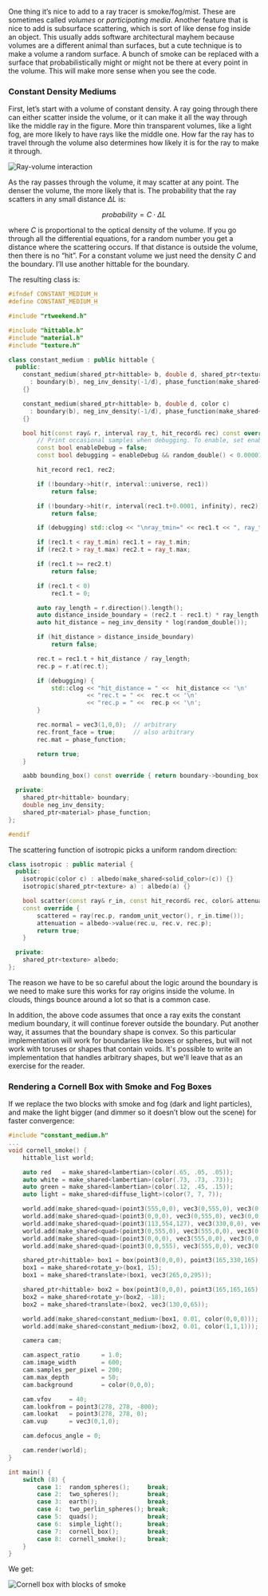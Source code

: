 One thing it’s nice to add to a ray tracer is smoke/fog/mist. These are sometimes called _volumes_
or _participating media_. Another feature that is nice to add is subsurface scattering, which is
sort of like dense fog inside an object. This usually adds software architectural mayhem because
volumes are a different animal than surfaces, but a cute technique is to make a volume a random
surface. A bunch of smoke can be replaced with a surface that probabilistically might or might not
be there at every point in the volume. This will make more sense when you see the code.

### Constant Density Mediums
First, let’s start with a volume of constant density. A ray going through there can either scatter
inside the volume, or it can make it all the way through like the middle ray in the figure. More
thin transparent volumes, like a light fog, are more likely to have rays like the middle one. How
far the ray has to travel through the volume also determines how likely it is for the ray to make it
through.

![Ray-volume interaction](https://raytracing.github.io/images/fig-2.10-ray-vol.jpg)

As the ray passes through the volume, it may scatter at any point. The denser the volume, the more
likely that is. The probability that the ray scatters in any small distance $\Delta L$ is:

  $$ \mathit{probability} = C \cdot \Delta L $$

where $C$ is proportional to the optical density of the volume. If you go through all the
differential equations, for a random number you get a distance where the scattering occurs. If that
distance is outside the volume, then there is no “hit”. For a constant volume we just need the
density $C$ and the boundary. I’ll use another hittable for the boundary.

The resulting class is:

```c++ title="Constant medium class"
#ifndef CONSTANT_MEDIUM_H
#define CONSTANT_MEDIUM_H

#include "rtweekend.h"

#include "hittable.h"
#include "material.h"
#include "texture.h"

class constant_medium : public hittable {
  public:
    constant_medium(shared_ptr<hittable> b, double d, shared_ptr<texture> a)
      : boundary(b), neg_inv_density(-1/d), phase_function(make_shared<isotropic>(a))
    {}

    constant_medium(shared_ptr<hittable> b, double d, color c)
      : boundary(b), neg_inv_density(-1/d), phase_function(make_shared<isotropic>(c))
    {}

    bool hit(const ray& r, interval ray_t, hit_record& rec) const override {
        // Print occasional samples when debugging. To enable, set enableDebug true.
        const bool enableDebug = false;
        const bool debugging = enableDebug && random_double() < 0.00001;

        hit_record rec1, rec2;

        if (!boundary->hit(r, interval::universe, rec1))
            return false;

        if (!boundary->hit(r, interval(rec1.t+0.0001, infinity), rec2))
            return false;

        if (debugging) std::clog << "\nray_tmin=" << rec1.t << ", ray_tmax=" << rec2.t << '\n';

        if (rec1.t < ray_t.min) rec1.t = ray_t.min;
        if (rec2.t > ray_t.max) rec2.t = ray_t.max;

        if (rec1.t >= rec2.t)
            return false;

        if (rec1.t < 0)
            rec1.t = 0;

        auto ray_length = r.direction().length();
        auto distance_inside_boundary = (rec2.t - rec1.t) * ray_length;
        auto hit_distance = neg_inv_density * log(random_double());

        if (hit_distance > distance_inside_boundary)
            return false;

        rec.t = rec1.t + hit_distance / ray_length;
        rec.p = r.at(rec.t);

        if (debugging) {
            std::clog << "hit_distance = " <<  hit_distance << '\n'
                      << "rec.t = " <<  rec.t << '\n'
                      << "rec.p = " <<  rec.p << '\n';
        }

        rec.normal = vec3(1,0,0);  // arbitrary
        rec.front_face = true;     // also arbitrary
        rec.mat = phase_function;

        return true;
    }

    aabb bounding_box() const override { return boundary->bounding_box(); }

  private:
    shared_ptr<hittable> boundary;
    double neg_inv_density;
    shared_ptr<material> phase_function;
};

#endif
```

The scattering function of isotropic picks a uniform random direction:

```c++ title="The isotropic class"
class isotropic : public material {
  public:
    isotropic(color c) : albedo(make_shared<solid_color>(c)) {}
    isotropic(shared_ptr<texture> a) : albedo(a) {}

    bool scatter(const ray& r_in, const hit_record& rec, color& attenuation, ray& scattered)
    const override {
        scattered = ray(rec.p, random_unit_vector(), r_in.time());
        attenuation = albedo->value(rec.u, rec.v, rec.p);
        return true;
    }

  private:
    shared_ptr<texture> albedo;
};
```

The reason we have to be so careful about the logic around the boundary is we need to make sure this
works for ray origins inside the volume. In clouds, things bounce around a lot so that is a common
case.

In addition, the above code assumes that once a ray exits the constant medium boundary, it will
continue forever outside the boundary. Put another way, it assumes that the boundary shape is
convex. So this particular implementation will work for boundaries like boxes or spheres, but will
not work with toruses or shapes that contain voids. It's possible to write an implementation that
handles arbitrary shapes, but we'll leave that as an exercise for the reader.

### Rendering a Cornell Box with Smoke and Fog Boxes
If we replace the two blocks with smoke and fog (dark and light particles), and make the light
bigger (and dimmer so it doesn’t blow out the scene) for faster convergence:

```c++ title="Cornell box, with smoke" hl_lines="1 3-45 48 56"
#include "constant_medium.h"
...
void cornell_smoke() {
    hittable_list world;

    auto red   = make_shared<lambertian>(color(.65, .05, .05));
    auto white = make_shared<lambertian>(color(.73, .73, .73));
    auto green = make_shared<lambertian>(color(.12, .45, .15));
    auto light = make_shared<diffuse_light>(color(7, 7, 7));

    world.add(make_shared<quad>(point3(555,0,0), vec3(0,555,0), vec3(0,0,555), green));
    world.add(make_shared<quad>(point3(0,0,0), vec3(0,555,0), vec3(0,0,555), red));
    world.add(make_shared<quad>(point3(113,554,127), vec3(330,0,0), vec3(0,0,305), light));
    world.add(make_shared<quad>(point3(0,555,0), vec3(555,0,0), vec3(0,0,555), white));
    world.add(make_shared<quad>(point3(0,0,0), vec3(555,0,0), vec3(0,0,555), white));
    world.add(make_shared<quad>(point3(0,0,555), vec3(555,0,0), vec3(0,555,0), white));

    shared_ptr<hittable> box1 = box(point3(0,0,0), point3(165,330,165), white);
    box1 = make_shared<rotate_y>(box1, 15);
    box1 = make_shared<translate>(box1, vec3(265,0,295));

    shared_ptr<hittable> box2 = box(point3(0,0,0), point3(165,165,165), white);
    box2 = make_shared<rotate_y>(box2, -18);
    box2 = make_shared<translate>(box2, vec3(130,0,65));

    world.add(make_shared<constant_medium>(box1, 0.01, color(0,0,0)));
    world.add(make_shared<constant_medium>(box2, 0.01, color(1,1,1)));

    camera cam;

    cam.aspect_ratio      = 1.0;
    cam.image_width       = 600;
    cam.samples_per_pixel = 200;
    cam.max_depth         = 50;
    cam.background        = color(0,0,0);

    cam.vfov     = 40;
    cam.lookfrom = point3(278, 278, -800);
    cam.lookat   = point3(278, 278, 0);
    cam.vup      = vec3(0,1,0);

    cam.defocus_angle = 0;

    cam.render(world);
}

int main() {
    switch (8) {
        case 1:  random_spheres();     break;
        case 2:  two_spheres();        break;
        case 3:  earth();              break;
        case 4:  two_perlin_spheres(); break;
        case 5:  quads();              break;
        case 6:  simple_light();       break;
        case 7:  cornell_box();        break;
        case 8:  cornell_smoke();      break;
    }
}
```

We get:

![Cornell box with blocks of smoke](https://raytracing.github.io/images/img-2.22-cornell-smoke.png)